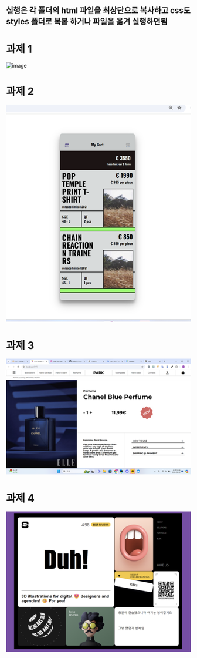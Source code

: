 ## 실행은 각 폴더의 html 파일을 최상단으로 복사하고 css도 styles 폴더로 복붙 하거나 파일을 옮겨 실행하면됨

# 과제 1
![image](https://github.com/user-attachments/assets/89efaa5b-5d2e-4b0c-a13b-baf1d9dd3ae4)

# 과제 2
![img.png](img.png)

# 과제 3
![img_1.png](img_1.png)

# 과제 4
![img_2.png](img_2.png)